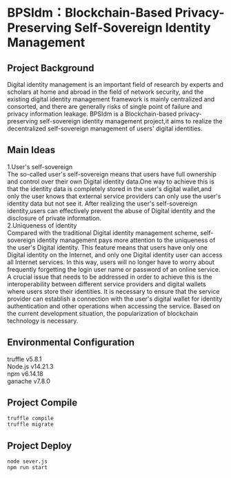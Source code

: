 BPSIdm：Blockchain-Based Privacy-Preserving Self-Sovereign Identity Management
=====================================
Project Background
------------------
Digital identity management is an important field of research by experts and scholars at home and abroad in the field of network security, and the existing digital identity management framework is mainly centralized and consorted, and there are generally risks of single point of failure and privacy information leakage.
BPSIdm is a Blockchain-based privacy-preserving self-sovereign identity management project,it aims to realize the decentralized self-sovereign management of users' digital identities.
</br>

Main Ideas
----------
1.User's self-sovereign </br>
The so-called user's self-sovereign means that users have full ownership and control over their own Digital identity data.One way to achieve this is that the identity data is completely stored in the user's digital wallet,and only the user knows that external service providers can only use the user's identity data but not see it. After realizing the user's self-sovereign identity,users can effectively prevent the abuse of Digital identity and the disclosure of private information.</br>
2.Uniqueness of identity</br>
Compared with the traditional Digital identity management scheme, self-sovereign identity management pays more attention to the uniqueness of the user's Digital identity. This feature means that users have only one Digital identity on the Internet, and only one Digital identity user can access all Internet services. In this way, users will no longer have to worry about frequently forgetting the login user name or password of an online service. A crucial issue that needs to be addressed in order to achieve this is the interoperability between different service providers and digital wallets where users store their identities. It is necessary to ensure that the service provider can establish a connection with the user's digital wallet for identity authentication and other operations when accessing the service. Based on the current development situation, the popularization of blockchain technology is necessary.</br>

Environmental Configuration
----------------------------------
truffle v5.8.1</br>
Node.js v14.21.3</br>
npm v6.14.18</br>
ganache v7.8.0</br>

Project Compile
---------------
```truffle compile```</br> 
```truffle migrate```</br> 

Project Deploy
-------------
```node sever.js```</br> 
```npm run start```</br> 


